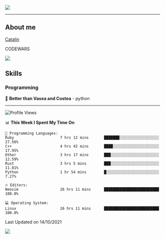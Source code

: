 ![](https://github.com/Catalinhimself/Catalinhimself/blob/main/Sakura_Nene_CPP.jpg)

---

## About me
[Catalin](https://t.me/catalinhimself) 

CODEWARS

![](https://www.codewars.com/users/Catalinhimself/badges/micro) 

## Skills
### Programming
🥇 **Better than Vasea and Costea** - python

-----
<!--START_SECTION:waka-->
![Profile Views](http://img.shields.io/badge/Profile%20Views-3-blue)

📊 **This Week I Spent My Time On** 

```text
💬 Programming Languages: 
Ruby                     7 hrs 12 mins       ███████░░░░░░░░░░░░░░░░░░   27.56% 
C++                      4 hrs 42 mins       ████░░░░░░░░░░░░░░░░░░░░░   17.95% 
Other                    3 hrs 17 mins       ███░░░░░░░░░░░░░░░░░░░░░░   12.59% 
Rust                     3 hrs 5 mins        ███░░░░░░░░░░░░░░░░░░░░░░   11.81% 
Python                   1 hr 54 mins        █░░░░░░░░░░░░░░░░░░░░░░░░   7.27%

🔥 Editors: 
Neovim                   26 hrs 11 mins      █████████████████████████   100.0%

💻 Operating System: 
Linux                    26 hrs 11 mins      █████████████████████████   100.0%

```


 Last Updated on 14/10/2021
<!--END_SECTION:waka-->

![](https://github-readme-stats.vercel.app/api/wakatime?username=catalinhimself&theme=calm&layout=compact)

  


